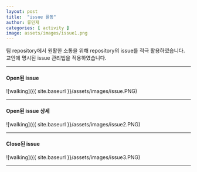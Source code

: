 ```yaml
---
layout: post
title:  "issue 활동"
author: 류민재
categories: [ activity ]
image: assets/images/issue1.png
---
```

팀 repository에서 원활한 소통을 위해
repository의 issue를 적극 활용하였습니다.
교안에 명시된 issue 관리법을 적용하였습니다.

***

#### Open된 issue
![walking]({{ site.baseurl }}/assets/images/issue.PNG)

***

#### Open된 issue 상세
![walking]({{ site.baseurl }}/assets/images/issue2.PNG)

***

#### Close된 issue
![walking]({{ site.baseurl }}/assets/images/issue3.PNG)

***